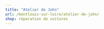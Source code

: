 ```yaml
---
title: "Atelier de John"
url: /montlouis-sur-loire/atelier-de-john/
shop: réparation de voitures
---
```

